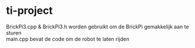 # ti-project

BrickPi3.cpp & BrickPi3.h worden gebruikt om de BrickPi gemakkelijk aan te sturen
<br> main.cpp bevat de code om de robot te laten rijden
